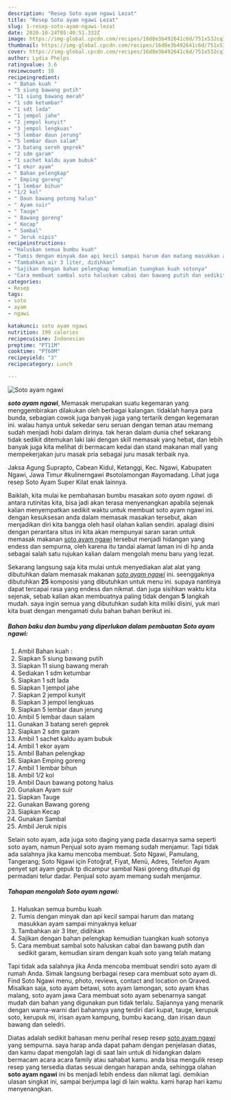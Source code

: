 ```yaml
---
description: "Resep Soto ayam ngawi Lezat"
title: "Resep Soto ayam ngawi Lezat"
slug: 1-resep-soto-ayam-ngawi-lezat
date: 2020-10-24T05:40:51.332Z
image: https://img-global.cpcdn.com/recipes/16d8e3b492641c6d/751x532cq70/soto-ayam-ngawi-foto-resep-utama.jpg
thumbnail: https://img-global.cpcdn.com/recipes/16d8e3b492641c6d/751x532cq70/soto-ayam-ngawi-foto-resep-utama.jpg
cover: https://img-global.cpcdn.com/recipes/16d8e3b492641c6d/751x532cq70/soto-ayam-ngawi-foto-resep-utama.jpg
author: Lydia Phelps
ratingvalue: 3.6
reviewcount: 10
recipeingredient:
- " Bahan kuah "
- "5 siung bawang putih"
- "11 siung bawang merah"
- "1 sdm ketumbar"
- "1 sdt lada"
- "1 jempol jahe"
- "2 jempol kunyit"
- "3 jempol lengkuas"
- "5 lembar daun jerung"
- "5 lembar daun salam"
- "3 batang sereh geprek"
- "2 sdm garam"
- "1 sachet kaldu ayam bubuk"
- "1 ekor ayam"
- " Bahan pelengkap"
- " Emping goreng"
- "1 lembar bihun"
- "1/2 kol"
- " Daun bawang potong halus"
- " Ayam suir"
- " Tauge"
- " Bawang goreng"
- " Kecap"
- " Sambal"
- " Jeruk nipis"
recipeinstructions:
- "Haluskan semua bumbu kuah"
- "Tumis dengan minyak dan api kecil sampai harum dan matang masukkan ayam sampai minyaknya keluar"
- "Tambahkan air 3 liter, didihkan"
- "Sajikan dengan bahan pelengkap kemudian tuangkan kuah sotonya"
- "Cara membuat sambal soto haluskan cabai dan bawang putih dan sedikit garam, kemudian siram dengan kuah soto yang telah matang"
categories:
- Resep
tags:
- soto
- ayam
- ngawi

katakunci: soto ayam ngawi 
nutrition: 199 calories
recipecuisine: Indonesian
preptime: "PT11M"
cooktime: "PT60M"
recipeyield: "3"
recipecategory: Lunch

---
```



![Soto ayam ngawi](https://img-global.cpcdn.com/recipes/16d8e3b492641c6d/751x532cq70/soto-ayam-ngawi-foto-resep-utama.jpg)

<b><i>soto ayam ngawi</i></b>, Memasak merupakan suatu kegemaran yang menggembirakan dilakukan oleh berbagai kalangan. tidaklah hanya para bunda, sebagian cowok juga banyak juga yang tertarik dengan kegemaran ini. walau hanya untuk sekedar seru seruan dengan teman atau memang sudah menjadi hobi dalam dirinya. tak heran dalam dunia chef sekarang tidak sedikit ditemukan laki laki dengan skill memasak yang hebat, dan lebih banyak juga kita melihat di bermacam kedai dan stand makanan mall yang mempekerjakan juru masak pria sebagai juru masak terbaik nya.

Jaksa Agung Suprapto, Cabean Kidul, Ketanggi, Kec. Ngawi, Kabupaten Ngawi, Jawa Timur #kulinerngawi #sotolamongan #ayomadang. Lihat juga resep Soto Ayam Super Kilat enak lainnya.

Baiklah, kita mulai ke pembahasan bumbu masakan <i>soto ayam ngawi</i>. di antara rutinitas kita, bisa jadi akan terasa menyenangkan apabila sejenak kalian menyempatkan sedikit waktu untuk membuat soto ayam ngawi ini. dengan kesuksesan anda dalam memasak masakan tersebut, akan menjadikan diri kita bangga oleh hasil olahan kalian sendiri. apalagi disini dengan perantara situs ini kita akan mempunyai saran saran untuk memasak makanan <u>soto ayam ngawi</u> tersebut menjadi hidangan yang endess dan sempurna, oleh karena itu tandai alamat laman ini di hp anda sebagai salah satu rujukan kalian dalam mengolah menu baru yang lezat.


Sekarang langsung saja kita mulai untuk menyediakan alat alat yang dibutuhkan dalam memasak makanan <u><i>soto ayam ngawi</i></u> ini. seenggaknya dibutuhkan <b>25</b> komposisi yang dibutuhkan untuk menu ini. supaya nantinya dapat tercapai rasa yang endess dan nikmat. dan juga sisihkan waktu kita sejenak, sebab kalian akan membuatnya paling tidak dengan <b>5</b> langkah mudah. saya ingin semua yang dibutuhkan sudah kita miliki disini, yuk mari kita buat dengan mengamati dulu bahan bahan berikut ini.

<!--inarticleads1-->

##### Bahan baku dan bumbu yang diperlukan dalam pembuatan Soto ayam ngawi:

1. Ambil  Bahan kuah :
1. Siapkan 5 siung bawang putih
1. Siapkan 11 siung bawang merah
1. Sediakan 1 sdm ketumbar
1. Siapkan 1 sdt lada
1. Siapkan 1 jempol jahe
1. Siapkan 2 jempol kunyit
1. Siapkan 3 jempol lengkuas
1. Siapkan 5 lembar daun jerung
1. Ambil 5 lembar daun salam
1. Gunakan 3 batang sereh geprek
1. Siapkan 2 sdm garam
1. Ambil 1 sachet kaldu ayam bubuk
1. Ambil 1 ekor ayam
1. Ambil  Bahan pelengkap
1. Siapkan  Emping goreng
1. Ambil 1 lembar bihun
1. Ambil 1/2 kol
1. Ambil  Daun bawang potong halus
1. Gunakan  Ayam suir
1. Siapkan  Tauge
1. Gunakan  Bawang goreng
1. Siapkan  Kecap
1. Gunakan  Sambal
1. Ambil  Jeruk nipis


Selain soto ayam, ada juga soto daging yang pada dasarnya sama seperti soto ayam, namun Penjual soto ayam memang sudah menjamur. Tapi tidak ada salahnya jika kamu mencoba membuat. Soto Ngawi, Pamulang, Tangerang; Soto Ngawi için Fotoğraf, Fiyat, Menü, Adres, Telefon Ayam penyet spt ayam gepuk tp dicampur sambal Nasi goreng ditutupi dg permadani telur dadar. Penjual soto ayam memang sudah menjamur. 

<!--inarticleads2-->

##### Tahapan mengolah Soto ayam ngawi:

1. Haluskan semua bumbu kuah
1. Tumis dengan minyak dan api kecil sampai harum dan matang masukkan ayam sampai minyaknya keluar
1. Tambahkan air 3 liter, didihkan
1. Sajikan dengan bahan pelengkap kemudian tuangkan kuah sotonya
1. Cara membuat sambal soto haluskan cabai dan bawang putih dan sedikit garam, kemudian siram dengan kuah soto yang telah matang


Tapi tidak ada salahnya jika Anda mencoba membuat sendiri soto ayam di rumah Anda. Simak langsung berbagai resep cara membuat soto ayam di. Find Soto Ngawi menu, photo, reviews, contact and location on Qraved. Misalkan saja, soto ayam betawi, soto ayam lamongan, soto ayam khas malang, soto ayam jawa Cara membuat soto ayam sebenarnya sangat mudah dan bahan yang digunakan pun tidak terlalu. Sajiannya yang menarik dengan warna-warni dari bahannya yang terdiri dari kupat, tauge, kerupuk soto, kerupuk mi, irisan ayam kampung, bumbu kacang, dan irisan daun bawang dan seledri. 

Diatas adalah sedikit bahasan menu perihal resep resep <u>soto ayam ngawi</u> yang sempurna. saya harap anda dapat paham dengan penjelasan diatas, dan kamu dapat mengolah lagi di saat lain untuk di hidangkan dalam bermacam acara acara family atau sahabat kamu. anda bisa mengulik resep resep yang tersedia diatas sesuai dengan harapan anda, sehingga olahan <b>soto ayam ngawi</b> ini bs menjadi lebih endess dan nikmat lagi. demikian ulasan singkat ini, sampai berjumpa lagi di lain waktu. kami harap hari kamu menyenangkan.
